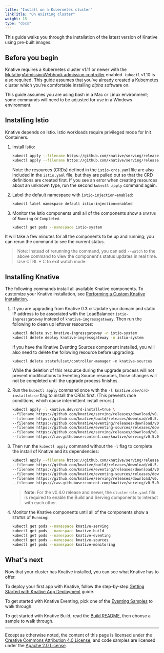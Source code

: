 ```yaml
---
title: "Install on a Kubernetes cluster"
linkTitle: "On existing cluster"
weight: 15
type: "docs"
---
```


This guide walks you through the installation of the latest version of Knative
using pre-built images.

## Before you begin

Knative requires a Kubernetes cluster v1.11 or newer with the
[MutatingAdmissionWebhook admission controller](https://kubernetes.io/docs/reference/access-authn-authz/admission-controllers/#how-do-i-turn-on-an-admission-controller)
enabled. `kubectl` v1.10 is also required. This guide assumes that you've
already created a Kubernetes cluster which you're comfortable installing _alpha_
software on.

This guide assumes you are using bash in a Mac or Linux environment; some
commands will need to be adjusted for use in a Windows environment.

## Installing Istio

Knative depends on Istio. Istio workloads require privileged mode for Init
Containers.

1.  Install Istio:

    ```bash
    kubectl apply --filename https://github.com/knative/serving/releases/download/v0.5.0/istio-crds.yaml && \
    kubectl apply --filename https://github.com/knative/serving/releases/download/v0.5.0/istio.yaml
    ```

    Note: the resources (CRDs) defined in the `istio-crds.yaml`file are also
    included in the `istio.yaml` file, but they are pulled out so that the CRD
    definitions are created first. If you see an error when creating resources
    about an unknown type, run the second `kubectl apply` command again.

1.  Label the default namespace with `istio-injection=enabled`:

    ```bash
    kubectl label namespace default istio-injection=enabled
    ```

1.  Monitor the Istio components until all of the components show a `STATUS` of
    `Running` or `Completed`:

    ```bash
    kubectl get pods --namespace istio-system
    ```

It will take a few minutes for all the components to be up and running; you can
rerun the command to see the current status.

> Note: Instead of rerunning the command, you can add `--watch` to the above
> command to view the component's status updates in real time. Use CTRL + C to
> exit watch mode.

## Installing Knative

The following commands install all available Knative components. To customize
your Knative installation, see
[Performing a Custom Knative Installation](./Knative-custom-install.md).

1. If you are upgrading from Knative 0.3.x: Update your domain and static IP
   address to be associated with the LoadBalancer `istio-ingressgateway` instead
   of `knative-ingressgateway`. Then run the following to clean up leftover
   resources:

   ```bash
   kubectl delete svc knative-ingressgateway -n istio-system
   kubectl delete deploy knative-ingressgateway -n istio-system
   ```

   If you have the Knative Eventing Sources component installed, you will also
   need to delete the following resource before upgrading:

   ```
   kubectl delete statefulset/controller-manager -n knative-sources
   ```

   While the deletion of this resource during the upgrade process will not
   prevent modifications to Eventing Source resources, those changes will not be
   completed until the upgrade process finishes.

1. Run the `kubectl apply` command once with the `-l knative.dev/crd-install=true`
   flag to install the CRDs first. (This prevents race conditions, which
   cause intermittent install errors.)

   ```bash
   kubectl apply -l knative.dev/crd-install=true \
   --filename https://github.com/knative/serving/releases/download/v0.5.0/serving.yaml \
   --filename https://github.com/knative/build/releases/download/v0.5.0/build.yaml \
   --filename https://github.com/knative/eventing/releases/download/v0.5.0/release.yaml \
   --filename https://github.com/knative/eventing-sources/releases/download/v0.5.0/eventing-sources.yaml \
   --filename https://github.com/knative/serving/releases/download/v0.5.0/monitoring.yaml \
   --filename https://raw.githubusercontent.com/knative/serving/v0.5.0/third_party/config/build/clusterrole.yaml
   ```

1. Then run the `kubectl apply` command without the `-l` flag to complete the
   install of Knative and its dependencies:

   ```bash
   kubectl apply --filename https://github.com/knative/serving/releases/download/v0.5.0/serving.yaml \
   --filename https://github.com/knative/build/releases/download/v0.5.0/build.yaml \
   --filename https://github.com/knative/eventing/releases/download/v0.5.0/release.yaml \
   --filename https://github.com/knative/eventing-sources/releases/download/v0.5.0/eventing-sources.yaml \
   --filename https://github.com/knative/serving/releases/download/v0.5.0/monitoring.yaml \
   --filename https://raw.githubusercontent.com/knative/serving/v0.5.0/third_party/config/build/clusterrole.yaml
   ```

   > **Note**: For the v0.4.0 release and newer, the `clusterrole.yaml` file is
   > required to enable the Build and Serving components to interact with each
   > other.

1. Monitor the Knative components until all of the components show a `STATUS` of
   `Running`:

   ```bash
   kubectl get pods --namespace knative-serving
   kubectl get pods --namespace knative-build
   kubectl get pods --namespace knative-eventing
   kubectl get pods --namespace knative-sources
   kubectl get pods --namespace knative-monitoring
   ```

## What's next

Now that your cluster has Knative installed, you can see what Knative has to
offer.

To deploy your first app with Knative, follow the step-by-step
[Getting Started with Knative App Deployment](./getting-started-knative-app.md)
guide.

To get started with Knative Eventing, pick one of the
[Eventing Samples](../eventing/samples/) to walk through.

To get started with Knative Build, read the [Build README](../build/README.md),
then choose a sample to walk through.

---

Except as otherwise noted, the content of this page is licensed under the
[Creative Commons Attribution 4.0 License](https://creativecommons.org/licenses/by/4.0/),
and code samples are licensed under the
[Apache 2.0 License](https://www.apache.org/licenses/LICENSE-2.0).
